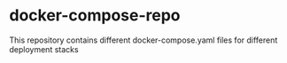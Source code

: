 # docker-compose-repo
This repository contains different docker-compose.yaml files for different deployment stacks
